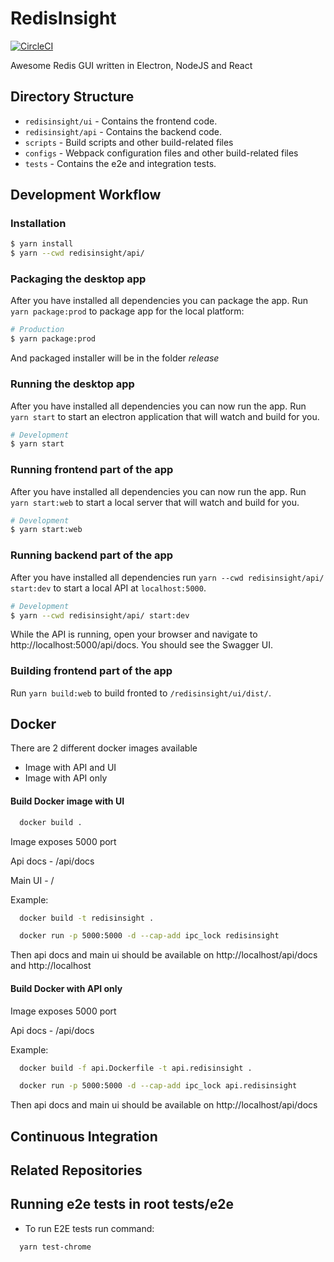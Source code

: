 # RedisInsight

[![CircleCI](https://circleci.com/gh/RedisInsight/RedisInsight/tree/master.svg?style=svg)](https://circleci.com/gh/RedisInsight/RedisInsight/tree/master)

Awesome Redis GUI written in Electron, NodeJS and React

## Directory Structure

- `redisinsight/ui` - Contains the frontend code.
- `redisinsight/api` - Contains the backend code.
- `scripts` - Build scripts and other build-related files
- `configs` - Webpack configuration files and other build-related files
- `tests` - Contains the e2e and integration tests.

## Development Workflow

### Installation

```bash
$ yarn install
$ yarn --cwd redisinsight/api/
```

### Packaging the desktop app

After you have installed all dependencies you can package the app.
Run `yarn package:prod` to package app for the local platform:

```bash
# Production
$ yarn package:prod
```

And packaged installer will be in the folder _release_

### Running the desktop app

After you have installed all dependencies you can now run the app.
Run `yarn start` to start an electron application that will watch and build for you.

```bash
# Development
$ yarn start
```

### Running frontend part of the app

After you have installed all dependencies you can now run the app.
Run `yarn start:web` to start a local server that will watch and build for you.

```bash
# Development
$ yarn start:web
```

### Running backend part of the app

After you have installed all dependencies run `yarn --cwd redisinsight/api/ start:dev` to start a local API at `localhost:5000`.

```bash
# Development
$ yarn --cwd redisinsight/api/ start:dev
```

While the API is running, open your browser and navigate to http://localhost:5000/api/docs. You should see the Swagger UI.

### Building frontend part of the app

Run `yarn build:web` to build fronted to `/redisinsight/ui/dist/`.

## Docker

There are 2 different docker images available

- Image with API and UI
- Image with API only

#### Build Docker image with UI

```bash
  docker build .
```

Image exposes 5000 port

Api docs - /api/docs

Main UI - /

Example:

```bash
  docker build -t redisinsight .
```

```bash
  docker run -p 5000:5000 -d --cap-add ipc_lock redisinsight
```

Then api docs and main ui should be available on http://localhost/api/docs and http://localhost

#### Build Docker with API only

Image exposes 5000 port

Api docs - /api/docs

Example:

```bash
  docker build -f api.Dockerfile -t api.redisinsight .
```

```bash
  docker run -p 5000:5000 -d --cap-add ipc_lock api.redisinsight
```

Then api docs and main ui should be available on http://localhost/api/docs

## Continuous Integration

## Related Repositories

## Running e2e tests in root tests/e2e

- To run E2E tests run command:

```bash
  yarn test-chrome
```
